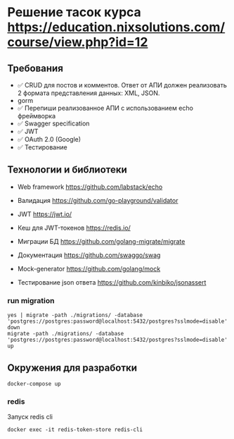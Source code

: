 # Решение тасок курса https://education.nixsolutions.com/course/view.php?id=12

## Требования 
- ✅ CRUD для постов и комментов. Ответ от АПИ должен реализовать 2 формата представления данных: XML, JSON.
- gorm
- ✅ Перепиши реализованное АПИ с использованием echo фреймворка
- ✅ Swagger specification
- ✅ JWT
- ✅ OAuth 2.0 (Google)
- ✅ Тестирование

## Технологии и библиотеки

- Web framework https://github.com/labstack/echo
- Валидация https://github.com/go-playground/validator

- JWT https://jwt.io/
- Кеш для JWT-токенов https://redis.io/

- Миграции БД https://github.com/golang-migrate/migrate

- Документация https://github.com/swaggo/swag

- Mock-generator https://github.com/golang/mock
- Тестирование json ответа https://github.com/kinbiko/jsonassert

### run migration

```
yes | migrate -path ./migrations/ -database 'postgres://postgres:password@localhost:5432/postgres?sslmode=disable' down
migrate -path ./migrations/ -database 'postgres://postgres:password@localhost:5432/postgres?sslmode=disable' up
```

## Окружения для разработки

```
docker-compose up
```

### redis

Запуск redis cli

```
docker exec -it redis-token-store redis-cli
```

